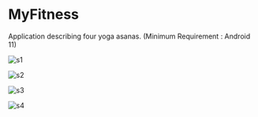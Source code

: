 # MyFitness
Application describing four yoga asanas.
(Minimum Requirement : Android 11)



![s1](https://user-images.githubusercontent.com/105490890/170887678-8853131b-f694-4227-8cf9-25613edbe73d.jpg)


![s2](https://user-images.githubusercontent.com/105490890/170887690-e59f0064-9782-4973-8b62-07c7de811969.jpg)


![s3](https://user-images.githubusercontent.com/105490890/170887670-ecc5d86f-d043-4422-a323-3e2327098863.jpg)


![s4](https://user-images.githubusercontent.com/105490890/170887703-ce073334-8783-42b8-930c-921c9eba4a5d.jpg)



